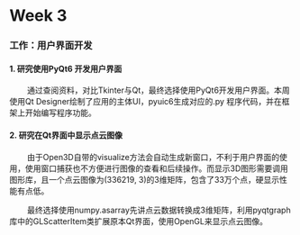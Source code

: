 # Week 3

### 工作：用户界面开发

#### 1. 研究使用PyQt6 开发用户界面

        通过查阅资料，对比Tkinter与Qt，最终选择使用PyQt6开发用户界面。本周使用Qt Designer绘制了应用的主体UI，pyuic6生成对应的.py 程序代码，并在框架上开始编写程序功能。

#### 2. 研究在Qt界面中显示点云图像

        由于Open3D自带的visualize方法会自动生成新窗口，不利于用户界面的使用，使用窗口捕获也不方便进行图像的查看和后续操作。而显示3D图形需要调用图形库，且一个点云图像为(336219, 3)的3维矩阵，包含了33万个点，硬显示性能有点低。

        最终选择使用numpy.asarray先讲点云数据转换成3维矩阵，利用pyqtgraph库中的GLScatterItem类扩展原本Qt界面，使用OpenGL来显示点云图像。

